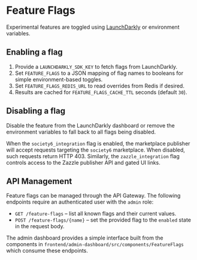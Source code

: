 # Feature Flags

Experimental features are toggled using [LaunchDarkly](https://launchdarkly.com/) or environment variables.

## Enabling a flag

1. Provide a `LAUNCHDARKLY_SDK_KEY` to fetch flags from LaunchDarkly.
2. Set `FEATURE_FLAGS` to a JSON mapping of flag names to booleans for simple environment-based toggles.
3. Set `FEATURE_FLAGS_REDIS_URL` to read overrides from Redis if desired.
4. Results are cached for ``FEATURE_FLAGS_CACHE_TTL`` seconds (default ``30``).

## Disabling a flag

Disable the feature from the LaunchDarkly dashboard or remove the environment
variables to fall back to all flags being disabled.

When the `society6_integration` flag is enabled, the marketplace publisher will
accept requests targeting the `society6` marketplace. When disabled, such
requests return HTTP 403.
Similarly, the `zazzle_integration` flag controls access to the Zazzle publisher
API and gated UI links.

## API Management

Feature flags can be managed through the API Gateway. The following endpoints
require an authenticated user with the ``admin`` role:

* ``GET /feature-flags`` – list all known flags and their current values.
* ``POST /feature-flags/{name}`` – set the provided flag to the ``enabled``
  state in the request body.

The admin dashboard provides a simple interface built from the components in
``frontend/admin-dashboard/src/components/FeatureFlags`` which consume these
endpoints.
